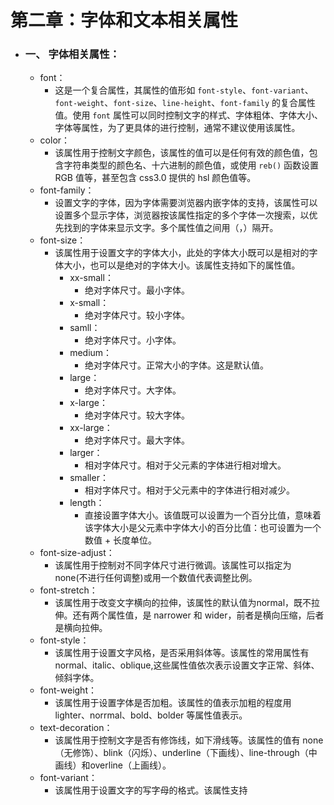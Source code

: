 # 第二章：字体和文本相关属性
- ### 一、 字体相关属性：
    - font：
        - 这是一个复合属性，其属性的值形如 `font-style`、`font-variant`、`font-weight`、`font-size`、`line-height`、`font-family` 的复合属性值。使用 `font` 属性可以同时控制文字的样式、字体粗体、字体大小、字体等属性，为了更具体的进行控制，通常不建议使用该属性。
    - color：
        - 该属性用于控制文字颜色，该属性的值可以是任何有效的颜色值，包含字符串类型的颜色名、十六进制的颜色值，或使用 `reb()` 函数设置 RGB 值等，甚至包含 css3.0 提供的 hsl 颜色值等。
    - font-family：
        - 设置文字的字体，因为字体需要浏览器内嵌字体的支持，该属性可以设置多个显示字体，浏览器按该属性指定的多个字体一次搜索，以优先找到的字体来显示文字。多个属性值之间用（，）隔开。
    - font-size：
        - 该属性用于设置文字的字体大小，此处的字体大小既可以是相对的字体大小，也可以是绝对的字体大小。该属性支持如下的属性值。
            - xx-small：
                - 绝对字体尺寸。最小字体。
            - x-small：
                - 绝对字体尺寸。较小字体。
            - samll：
                - 绝对字体尺寸。小字体。
            - medium：
                - 绝对字体尺寸。正常大小的字体。这是默认值。
            - large：
                - 绝对字体尺寸。大字体。
            - x-large：
                - 绝对字体尺寸。较大字体。
            - xx-large：
                - 绝对字体尺寸。最大字体。
            - larger：
                - 相对字体尺寸。相对于父元素的字体进行相对增大。
            - smaller：
                -  相对字体尺寸。相对于父元素中的字体进行相对减少。
            - length：
                - 直接设置字体大小。该值既可以设置为一个百分比值，意味着该字体大小是父元素中字体大小的百分比值：也可设置为一个数值 + 长度单位。
    - font-size-adjust：
        - 该属性用于控制对不同字体尺寸进行微调。该属性可以指定为 none(不进行任何调整)或用一个数值代表调整比例。
    - font-stretch：
        - 该属性用于改变文字横向的拉伸，该属性的默认值为normal，既不拉伸。还有两个属性值，是 narrower 和 wider，前者是横向压缩，后者是横向拉伸。
    - font-style：
        - 该属性用于设置文字风格，是否采用斜体等。该属性的常用属性有normal、italic、oblique,这些属性值依次表示设置文字正常、斜体、倾斜字体。
    - font-weight：
        - 该属性用于设置字体是否加粗。该属性的值表示加粗的程度用 lighter、norrmal、bold、bolder 等属性值表示。
    - text-decoration：
        - 该属性用于控制文字是否有修饰线，如下滑线等。该属性的值有 none（无修饰）、blink（闪烁）、underline（下画线）、line-through（中画线）和overline（上画线）。
    - font-variant：
        - 该属性用于设置文字的写字母的格式。该属性支持
